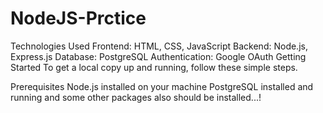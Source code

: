 # NodeJS-Prctice
Technologies Used
Frontend: HTML, CSS, JavaScript
Backend: Node.js, Express.js
Database: PostgreSQL
Authentication: Google OAuth
Getting Started
To get a local copy up and running, follow these simple steps.

Prerequisites
Node.js installed on your machine
PostgreSQL installed and running
and some other packages also should be installed...!
